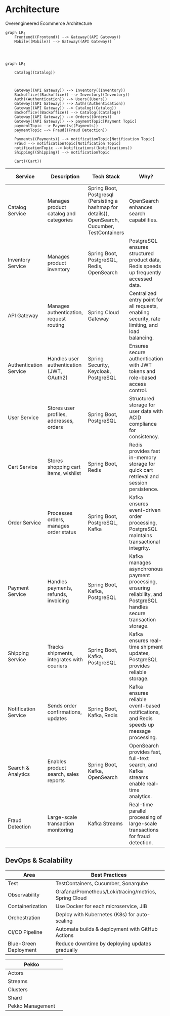 # Architecture
Overengineered Ecommerce Architecture



```mermaid
graph LR;
    Frontend((Frontend)) --> Gateway((API Gateway))
    Mobile((Mobile)) --> Gateway((API Gateway))
    

    
```
```mermaid
graph LR;

    Catalog((Catalog))
    
    
    
    Gateway((API Gateway)) --> Inventory((Inventory))
    Backoffice((Backoffice)) --> Inventory((Inventory))
    Auth((Authentication)) --> Users((Users))
    Gateway((API Gateway)) --> Auth((Authentication))
    Gateway((API Gateway)) --> Catalog((Catalog))
    Backoffice((Backoffice)) --> Catalog((Catalog))
    Gateway((API Gateway)) --> Orders((Orders))
    Gateway((API Gateway)) --> paymentTopic[Payment Topic]
    paymentTopic --> Payments((Payments))
    paymentTopic --> Fraud((Fraud Detection))
    
    Payments((Payments)) --> notificationTopic[Notification Topic]
    Fraud --> notificationTopic[Notification Topic]
    notificationTopic --> Notifications((Notifications))
    Shipping((Shipping)) --> notificationTopic
    
    Cart((Cart))

```



| Service               | Description                               | Tech Stack                                  | Why?                                                                                   | Multi-Threading?                                      | Approach                                                                            |
|-----------------------|-------------------------------------------|---------------------------------------------|-----------------------------------------------------------------------------------------|------------------------------------------------------|-------------------------------------------------------------------------------------|
| Catalog Service       | Manages product catalog and categories                 | Spring Boot, Postgresql (Persisting a hashmap for details)), OpenSearch, Cucumber, TestContainers                              | OpenSearch enhances search capabilities.                                             |                                                      |                                                                                     |
| Inventory Service     | Manages product inventory                | Spring Boot, PostgreSQL, Redis, OpenSearch | PostgreSQL ensures structured product data, Redis speeds up frequently accessed data.   | Concurrent updates on product stock levels (high-volume traffic) | Use Optimistic Locking (PostgreSQL) or Redis transactions                          |
| API Gateway           | Manages authentication, request routing  | Spring Cloud Gateway                       | Centralized entry point for all requests, enabling security, rate limiting, and load balancing. |                                                      | (Spring Cloud Gateway RateLimiter)                                                  |
| Authentication Service| Handles user authentication (JWT, OAuth2)| Spring Security, Keycloak, PostgreSQL      | Ensures secure authentication with JWT tokens and role-based access control.           |                                                      |                                                                                     |
| User Service          | Stores user profiles, addresses, orders | Spring Boot, PostgreSQL                    | Structured storage for user data with ACID compliance for consistency.                  |                                                      |                                                                                     |
| Cart Service          | Stores shopping cart items, wishlist    | Spring Boot, Redis                         | Redis provides fast in-memory storage for quick cart retrieval and session persistence. |                                                      |                                                                                     |
| Order Service         | Processes orders, manages order status  | Spring Boot, PostgreSQL, Kafka             | Kafka ensures event-driven order processing, PostgreSQL maintains transactional integrity. | Multiple orders need to be validated and saved in parallel | Use ExecutorService or Virtual Threads for concurrent order processing             |
| Payment Service       | Handles payments, refunds, invoicing     | Spring Boot, Kafka, PostgreSQL             | Kafka manages asynchronous payment processing, ensuring reliability, and PostgreSQL handles secure transaction storage. | Payments involve multiple I/O operations (bank API calls, database updates) | Virtual Threads for handling many blocking I/O calls efficiently                   |
| Shipping Service      | Tracks shipments, integrates with couriers| Spring Boot, Kafka, PostgreSQL            | Kafka ensures real-time shipment updates, PostgreSQL provides reliable storage.         |                                                      |                                                                                     |
| Notification Service  | Sends order confirmations, updates      | Spring Boot, Kafka, Redis                  | Kafka ensures reliable event-based notifications, and Redis speeds up message processing. | Thousands of SMS/email notifications sent asynchronously | Spring Boot Async, Kafka Consumers                                                 |
| Search & Analytics    | Enables product search, sales reports   | Spring Boot, Kafka, OpenSearch          | OpenSearch provides fast, full-text search, and Kafka streams enable real-time analytics. | Product updates should be indexed asynchronously in OpenSearch | Use Kafka consumers + Multi-threaded workers                                       |
| Fraud Detection       | Large-scale transaction monitoring       | Kafka Streams                              | Real-time parallel processing of large-scale transactions for fraud detection.          |                                                      | Kafka Streams + Virtual Threads for event processing                               |

## DevOps & Scalability

| Area                      | Best Practices                                      |
|---------------------------|-----------------------------------------------------|
| Test                      | TestContainers, Cucumber, Sonarqube                 |
| Observability             | Grafana/Prometheus/Loki/tracing/metrics, Spring Cloud|
| Containerization          | Use Docker for each microservice, JIB              |
| Orchestration             | Deploy with Kubernetes (K8s) for auto-scaling      |
| CI/CD Pipeline            | Automate builds & deployment with GitHub Actions  |
| Blue-Green Deployment     | Reduce downtime by deploying updates gradually    |



| Pekko                      |                                   |
|---------------------------|-----------------------------------------------------|
| Actors                      |             |
| Streams                      |             |
| Clusters                      |             |
| Shard                      |             |
| Pekko Management                      |             |





